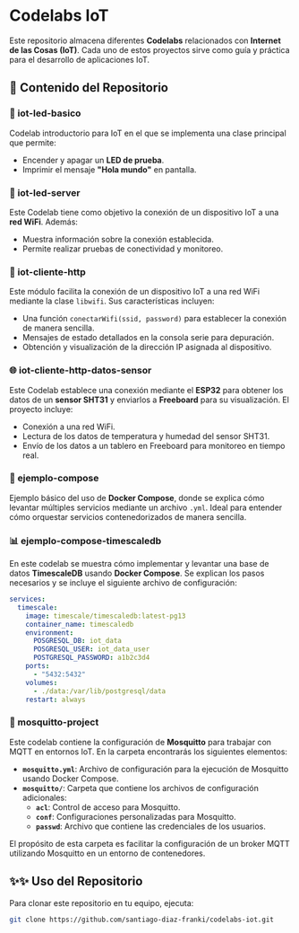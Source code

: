 # Codelabs IoT

Este repositorio almacena diferentes **Codelabs** relacionados con **Internet de las Cosas (IoT)**. Cada uno de estos proyectos sirve como guía y práctica para el desarrollo de aplicaciones IoT.

## 📁 Contenido del Repositorio

### 🎇 iot-led-basico
Codelab introductorio para IoT en el que se implementa una clase principal que permite:
- Encender y apagar un **LED de prueba**.
- Imprimir el mensaje **"Hola mundo"** en pantalla.

### 📲 iot-led-server
Este Codelab tiene como objetivo la conexión de un dispositivo IoT a una **red WiFi**. Además:
- Muestra información sobre la conexión establecida.
- Permite realizar pruebas de conectividad y monitoreo.

### 📡 iot-cliente-http
Este módulo facilita la conexión de un dispositivo IoT a una red WiFi mediante la clase `libwifi`. Sus características incluyen:
- Una función `conectarWifi(ssid, password)` para establecer la conexión de manera sencilla.
- Mensajes de estado detallados en la consola serie para depuración.
- Obtención y visualización de la dirección IP asignada al dispositivo.

### 🌐 iot-cliente-http-datos-sensor
Este Codelab establece una conexión mediante el **ESP32** para obtener los datos de un **sensor SHT31** y enviarlos a **Freeboard** para su visualización. El proyecto incluye:
- Conexión a una red WiFi.
- Lectura de los datos de temperatura y humedad del sensor SHT31.
- Envío de los datos a un tablero en Freeboard para monitoreo en tiempo real.

### 🐳 ejemplo-compose
Ejemplo básico del uso de **Docker Compose**, donde se explica cómo levantar múltiples servicios mediante un archivo `.yml`. Ideal para entender cómo orquestar servicios contenedorizados de manera sencilla.

### 📊 ejemplo-compose-timescaledb
En este codelab se muestra cómo implementar y levantar una base de datos **TimescaleDB** usando **Docker Compose**. Se explican los pasos necesarios y se incluye el siguiente archivo de configuración:

```yaml
services:
  timescale:
    image: timescale/timescaledb:latest-pg13
    container_name: timescaledb
    environment: 
      POSGRESQL_DB: iot_data
      POSGRESQL_USER: iot_data_user
      POSTGRESQL_PASSWORD: a1b2c3d4
    ports:
      - "5432:5432"
    volumes:
      - ./data:/var/lib/postgresql/data
    restart: always
```
### 🐍 mosquitto-project
Este codelab contiene la configuración de **Mosquitto** para trabajar con MQTT en entornos IoT. En la carpeta encontrarás los siguientes elementos:
- **`mosquitto.yml`**: Archivo de configuración para la ejecución de Mosquitto usando Docker Compose.
- **`mosquitto/`**: Carpeta que contiene los archivos de configuración adicionales:
  - **`acl`**: Control de acceso para Mosquitto.
  - **`conf`**: Configuraciones personalizadas para Mosquitto.
  - **`passwd`**: Archivo que contiene las credenciales de los usuarios.

El propósito de esta carpeta es facilitar la configuración de un broker MQTT utilizando Mosquitto en un entorno de contenedores.

## ✨✨ Uso del Repositorio
Para clonar este repositorio en tu equipo, ejecuta:

```sh
git clone https://github.com/santiago-diaz-franki/codelabs-iot.git
```

